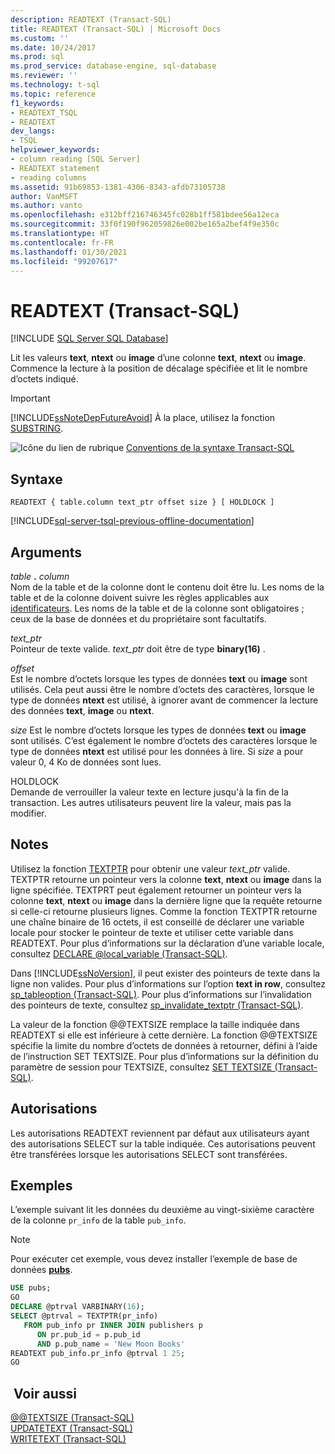 ```yaml
---
description: READTEXT (Transact-SQL)
title: READTEXT (Transact-SQL) | Microsoft Docs
ms.custom: ''
ms.date: 10/24/2017
ms.prod: sql
ms.prod_service: database-engine, sql-database
ms.reviewer: ''
ms.technology: t-sql
ms.topic: reference
f1_keywords:
- READTEXT_TSQL
- READTEXT
dev_langs:
- TSQL
helpviewer_keywords:
- column reading [SQL Server]
- READTEXT statement
- reading columns
ms.assetid: 91b69853-1381-4306-8343-afdb73105738
author: VanMSFT
ms.author: vanto
ms.openlocfilehash: e312bff216746345fc028b1ff581bdee56a12eca
ms.sourcegitcommit: 33f0f190f962059826e002be165a2bef4f9e350c
ms.translationtype: HT
ms.contentlocale: fr-FR
ms.lasthandoff: 01/30/2021
ms.locfileid: "99207617"
---
```

# <a name="readtext-transact-sql"></a>READTEXT (Transact-SQL)
[!INCLUDE [SQL Server SQL Database](../../includes/applies-to-version/sql-asdb.md)]

Lit les valeurs **text**, **ntext** ou **image** d’une colonne **text**, **ntext** ou **image**. Commence la lecture à la position de décalage spécifiée et lit le nombre d’octets indiqué.  
  
> [!IMPORTANT]  
>  [!INCLUDE[ssNoteDepFutureAvoid](../../includes/ssnotedepfutureavoid-md.md)] À la place, utilisez la fonction [SUBSTRING](../../t-sql/functions/substring-transact-sql.md).  
  
![Icône du lien de rubrique](../../database-engine/configure-windows/media/topic-link.gif "Icône du lien de rubrique") [Conventions de la syntaxe Transact-SQL](../../t-sql/language-elements/transact-sql-syntax-conventions-transact-sql.md)  
  
## <a name="syntax"></a>Syntaxe  
  
```syntaxsql
READTEXT { table.column text_ptr offset size } [ HOLDLOCK ]  
```  
  
[!INCLUDE[sql-server-tsql-previous-offline-documentation](../../includes/sql-server-tsql-previous-offline-documentation.md)]

## <a name="arguments"></a>Arguments
_table_ **.** _column_  
Nom de la table et de la colonne dont le contenu doit être lu. Les noms de la table et de la colonne doivent suivre les règles applicables aux [identificateurs](../../relational-databases/databases/database-identifiers.md). Les noms de la table et de la colonne sont obligatoires ; ceux de la base de données et du propriétaire sont facultatifs.  
  
_text\_ptr_  
Pointeur de texte valide. _text\_ptr_ doit être de type **binary(16)** .  
  
_offset_  
Est le nombre d’octets lorsque les types de données **text** ou **image** sont utilisés. Cela peut aussi être le nombre d’octets des caractères, lorsque le type de données **ntext** est utilisé, à ignorer avant de commencer la lecture des données **text**, **image** ou **ntext**.  
  
_size_ Est le nombre d’octets lorsque les types de données **text** ou **image** sont utilisés. C’est également le nombre d’octets des caractères lorsque le type de données **ntext** est utilisé pour les données à lire. Si _size_ a pour valeur 0, 4 Ko de données sont lues.  
  
HOLDLOCK  
Demande de verrouiller la valeur texte en lecture jusqu'à la fin de la transaction. Les autres utilisateurs peuvent lire la valeur, mais pas la modifier.  
  
## <a name="remarks"></a>Notes   
Utilisez la fonction [TEXTPTR](../../t-sql/functions/text-and-image-functions-textptr-transact-sql.md) pour obtenir une valeur _text\_ptr_ valide. TEXTPTR retourne un pointeur vers la colonne **text**, **ntext** ou **image** dans la ligne spécifiée. TEXTPRT peut également retourner un pointeur vers la colonne **text**, **ntext** ou **image** dans la dernière ligne que la requête retourne si celle-ci retourne plusieurs lignes. Comme la fonction TEXTPTR retourne une chaîne binaire de 16 octets, il est conseillé de déclarer une variable locale pour stocker le pointeur de texte et utiliser cette variable dans READTEXT. Pour plus d’informations sur la déclaration d’une variable locale, consultez [DECLARE @local_variable &#40;Transact-SQL&#41;](../../t-sql/language-elements/declare-local-variable-transact-sql.md).  
  
Dans [!INCLUDE[ssNoVersion](../../includes/ssnoversion-md.md)], il peut exister des pointeurs de texte dans la ligne non valides. Pour plus d’informations sur l’option **text in row**, consultez [sp_tableoption &#40;Transact-SQL&#41;](../../relational-databases/system-stored-procedures/sp-tableoption-transact-sql.md). Pour plus d’informations sur l’invalidation des pointeurs de texte, consultez [sp_invalidate_textptr &#40;Transact-SQL&#41;](../../relational-databases/system-stored-procedures/sp-invalidate-textptr-transact-sql.md).  
  
La valeur de la fonction @@TEXTSIZE remplace la taille indiquée dans READTEXT si elle est inférieure à cette dernière. La fonction @@TEXTSIZE spécifie la limite du nombre d’octets de données à retourner, défini à l’aide de l’instruction SET TEXTSIZE. Pour plus d’informations sur la définition du paramètre de session pour TEXTSIZE, consultez [SET TEXTSIZE &#40;Transact-SQL&#41;](../../t-sql/statements/set-textsize-transact-sql.md).  
  
## <a name="permissions"></a>Autorisations  
Les autorisations READTEXT reviennent par défaut aux utilisateurs ayant des autorisations SELECT sur la table indiquée. Ces autorisations peuvent être transférées lorsque les autorisations SELECT sont transférées.  
  
## <a name="examples"></a>Exemples  
L’exemple suivant lit les données du deuxième au vingt-sixième caractère de la colonne `pr_info` de la table `pub_info`.  
  
> [!NOTE]  
>  Pour exécuter cet exemple, vous devez installer l’exemple de base de données [**pubs**](https://github.com/microsoft/sql-server-samples/tree/master/samples/databases).  
  
```sql
USE pubs;  
GO  
DECLARE @ptrval VARBINARY(16);  
SELECT @ptrval = TEXTPTR(pr_info)   
   FROM pub_info pr INNER JOIN publishers p  
      ON pr.pub_id = p.pub_id   
      AND p.pub_name = 'New Moon Books'  
READTEXT pub_info.pr_info @ptrval 1 25;  
GO  
```  
  
## <a name="see-also"></a> Voir aussi  
[@@TEXTSIZE &#40;Transact-SQL&#41;](../../t-sql/functions/textsize-transact-sql.md)   
[UPDATETEXT &#40;Transact-SQL&#41;](../../t-sql/queries/updatetext-transact-sql.md)   
[WRITETEXT &#40;Transact-SQL&#41;](../../t-sql/queries/writetext-transact-sql.md)  
  
  

